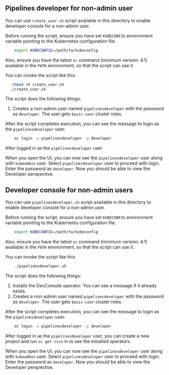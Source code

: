 ## Pipelines developer for non-admin user

You can use `create_user.sh` script available in this directory
to enable developer console for a non-admin user.

Before running the script, ensure you have set `KUBECONFIG`
environment variable pointing to the Kubernetes configuration file.
```bash
    export KUBECONFIG=/path/to/kubeconfig
```
Also, ensure you have the latest `oc` command (minimum version: 4.1)
available in the `PATH` environment, so that the script can use it.

You can invoke the script like this:
```bash
   chmod +X create_user.sh  
  ./create_user.sh
```
The script does the following things:

1. Creates a non-admin user named `pipelinesdeveloper` with the password
   as `developer`.  The user gets `basic-user`
   cluster roles.


After the script completes execution, you can see the message to login
as the `pipelinesdeveloper` user:
```bash
    oc login -u pipelinesdeveloper -p developer
```
After logged in as the `pipelinesdeveloper` user

When you open the UI, you can now see the `pipelinesdeveloper` user
along with `kubeadmin` user.  Select `pipelinesdeveloper` user to
proceed with login.  Enter the password as `developer`.  Now you
should be able to view the Developer perspective.

## Developer console for non-admin users

You can use `pipelinesdeveloper.sh` script available in this directory
to enable developer console for a non-admin user.

Before running the script, ensure you have set `KUBECONFIG`
environment variable pointing to the Kubernetes configuration file.
```bash
    export KUBECONFIG=/path/to/kubeconfig
```
Also, ensure you have the latest `oc` command (minimum version: 4.1)
available in the `PATH` environment, so that the script can use it.

You can invoke the script like this:
```bash
    ./pipelinesdeveloper.sh
```
The script does the following things:

1. Installs the DevConsole operator.  You can see a message if it
   already exists.
2. Creates a non-admin user named `pipelinesdeveloper` with the password
   as `developer`.  The user gets `basic-user`
   cluster roles.


After the script completes execution, you can see the message to login
as the `pipelinesdeveloper` user:
```bash
    oc login -u pipelinesdeveloper -p developer
```
After logged in as the `pipelinesdeveloper` user, you can create a new
project and run `oc get csvs` in to see the installed operators.

When you open the UI, you can now see the `pipelinesdeveloper` user
along with `kubeadmin` user.  Select `pipelinesdeveloper` user to
proceed with login.  Enter the password as `developer`.  Now you
should be able to view the Developer perspective.

